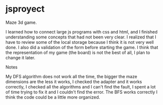 # jsproyect

Maze 3d game.

I learned how to connect large js programs with css and html, and I finished understanding some concepts that had not been very clear. 
I realized that I have to review some of the local storage because I think it is not very well done.
I also did a validation of the form before starting the game.
I think that the representation of my game (the board) is not the best of all, I plan to change it later.

Notes

My DFS algorithm does not work all the time, the bigger the maze dimensions are the less it works, I checked the adapter and it works correctly, I checked all the algorithms and I can't find the fault, I spent a lot of time trying to fix it and I couldn't find the error.
The BFS works correctly
I think the code could be a little more organized.
